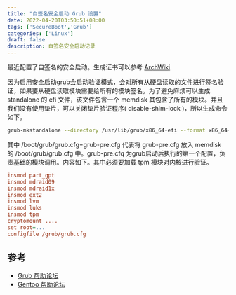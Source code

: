 ```yaml
---
title: "自签名安全启动 Grub 设置"
date: 2022-04-20T03:50:51+08:00
tags: ['SecureBoot','Grub']
categories: ['Linux']
draft: false
description: 自签名安全启动记录
---
```


最近配置了自签名的安全启动。生成证书可以参考 [ArchWiki](https://wiki.archlinux.org/title/Unified_Extensible_Firmware_Interface/Secure_Boot)

因为启用安全启动grub会启动验证模式，会对所有从硬盘读取的文件进行签名验证，如果要从硬盘读取模块需要给所有的模块签名。为了避免麻烦可以生成 standalone 的 efi 文件，该文件包含一个 memdisk 其包含了所有的模块。并且我们没有使用垫片，可以关闭垫片验证程序( disable-shim-lock )，所以生成命令如下。

```bash
grub-mkstandalone --directory /usr/lib/grub/x86_64-efi --format x86_64-efi --disable-shim-lock --output grub.efi /boot/grub/grub.cfg=grub-pre.cfg
```

其中 /boot/grub/grub.cfg=grub-pre.cfg 代表将 grub-pre.cfg 放入 memdisk 的 /boot/grub/grub.cfg 中。grub-pre.cfq 为grub启动后执行的第一个配置，负责基础的模块调用。内容如下。其中必须要加载 tpm 模块对内核进行验证。

```cfg
insmod part_gpt
insmod mdraid09
insmod mdraid1x
insmod ext2
insmod lvm
insmod luks
insmod tpm
cryptomount ....
set root=...
configfile /grub/grub.cfg
```

## 参考
- [Grub 帮助论坛](https://lists.gnu.org/archive/html/help-grub/2022-02/msg00001)
- [Gentoo 帮助论坛](https://forums.gentoo.org/viewtopic-p-8695263.html?sid=1bc60e6c7b4f00073bb4d39d5fee9993)